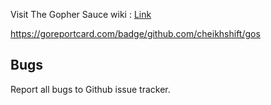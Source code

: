 Visit The Gopher Sauce wiki : [Link](https://github.com/cheikhshift/Gopher-Sauce/wiki)

https://goreportcard.com/badge/github.com/cheikhshift/gos

## Bugs

Report all bugs to Github issue tracker.
